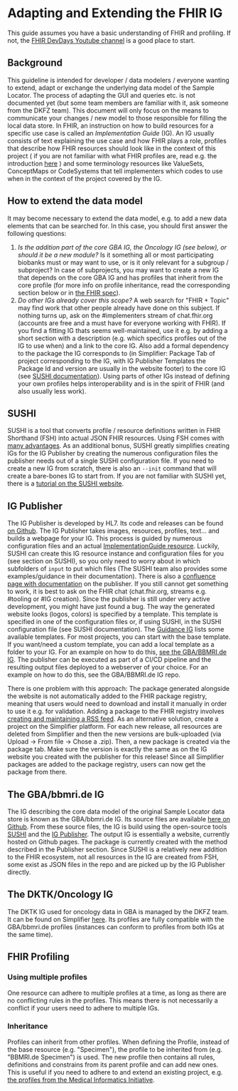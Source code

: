 # Adapting and Extending the FHIR IG

This guide assumes you have a basic understanding of FHIR and profiling. If not, the [FHIR DevDays Youtube channel](https://www.youtube.com/channel/UCH1DB1ZJbUdC5DOn110lZ_Q) is a good place to start.

## Background

This guideline is intended for developer / data modelers / everyone wanting to extend, adapt or exchange the underlying data model of the Sample Locator. The process of adapting the GUI and queries etc. is not documented yet (but some team members are familiar with it, ask someone from the DKFZ team).
This document will only focus on the means to communicate your changes / new model to those responsible for filling the local data store.
In FHIR, an instruction on how to build resources for a specific use case is called an *Implementation Guide* (IG). An IG usually consists of text explaining the use case and how FHIR plays a role,
profiles that describe how FHIR resources should look like in the context of this project ( if you are not familiar with what FHIR profiles are, read e.g. the introduction [here](https://www.hl7.org/fhir/profiling.html) ) and some terminology resources like ValueSets, ConceptMaps or CodeSystems that tell implementers which codes to use when in the context of the project covered by the IG.

## How to extend the data model

It may become necessary to extend the data model, e.g. to add a new data elements that can be searched for. In this case, you should first answer the following questions:

1. *Is the addition part of the core GBA IG, the Oncology IG (see below), or should it be a new module?* Is it something all or most participating biobanks must or may want to use, or is it only relevant for a subgroup / subproject? In case of subprojects, you may want to create a new IG that depends on the core GBA IG and has profiles that inherit from the core profile (for more info on profile inheritance, read the corresponding section below or in [the FHIR spec](https://www.hl7.org/fhir/profiling.html#reslicing)).
2. *Do other IGs already cover this scope?* A web search for "FHIR + Topic" may find work that other people already have done on this subject. If nothing turns up, ask on the #implementers stream of chat.fhir.org (accounts are free and a must have for everyone working with FHIR). If you find a fitting IG thats seems well-maintained, use it e.g. by adding a short section with a description (e.g. which specifics profiles out of the IG to use when)  and a link to the core IG. Also add a formal dependency to the package the IG corresponds to (in Simplifier: Package Tab of project corresponding to the IG, with IG Publisher Templates the Package Id and version are usually in the website footer) to the core IG (see [SUSHI documentation](https://fshschool.org/docs/sushi/configuration/#recommended-configuration)). Using parts of other IGs instead of defining your own profiles helps interoperability and is in the spirit of FHIR (and also usually less work).

## SUSHI

SUSHI is a tool that converts profile / resource definitions written in FHIR Shorthand (FSH) into actual JSON FHIR resources. Using FSH comes with [many advantages](http://build.fhir.org/ig/HL7/fhir-shorthand/#relationships-to-other-standards-tools-and-guidelines). As an additional bonus, SUSHI greatly simplifies creating IGs for the IG Publisher by creating the numerous configuration files the publisher needs out of a single SUSHI configuration file. If you need to create a new IG from scratch, there is also an `--init` command that will create a bare-bones IG to start from. If you are not familiar with SUSHI yet, there is a [tutorial on the SUSHI website](https://fshschool.org/docs/tutorials/basic/).

## IG Publisher

The IG Publisher is developed by HL7. Its code and releases can be found [on Github](https://github.com/HL7/fhir-ig-publisher). The IG Publisher takes images, resources, profiles, text... and builds a webpage for your IG. This process is guided by numerous configuration files and an actual [ImplementationGuide resource](https://www.hl7.org/fhir/implementationguide.html). Luckily, SUSHI can create this IG resource instance and configuration files for you (see section on SUSHI), so you only need to worry about in which subfolders of `input` to put which files (The SUSHI team also provides some examples/guidance in their documentation).
There is also a [confluence page with documentation](https://confluence.hl7.org/display/FHIR/IG+Publisher+Documentation) on the publisher. If you still cannot get something to work, it is best to ask on the FHIR chat (chat.fhir.org, streams e.g. #tooling or #IG creation). Since the publisher is still under very active development, you might have just found a bug.
The way the generated website looks (logos, colors) is specified by a template. This template is specified in one of the configuration files or, if using SUSHI, in the SUSHI configuration file (see SUSHI documentation). The [Guidance IG](https://build.fhir.org/ig/FHIR/ig-guidance/index.html) lists some available templates. For most projects, you can start with the base template. If you want/need a custom template, you can add a local template as a folder to your IG. For an example on how to do this, [see the GBA/BBMRI.de IG](https://github.com/samply/bbmri-fhir-ig).
The publisher can be executed as part of a CI/CD pipeline and the resulting output files deployed to a webserver of your choice. For an example on how to do this, see the GBA/BBMRI.de IG repo.

There is one problem with this approach: The package generated alongside the website is not automatically added to the FHIR package registry, meaning that users would need to download and install it manually in order to use it e.g. for validation. Adding a package to the FHIR registry involves [creating and maintaining a RSS feed](https://registry.fhir.org/submit). As an alternative solution, create a project on the Simplifier platform. For each new release, all resources are deleted from Simplifier and then the new versions are bulk-uploaded (via Upload -> From file -> Chose a .zip). Then, a new package is created via the package tab. Make sure the version is exactly the same as on the IG website you created with the publisher for this release! Since all Simplifier packages are added to the package registry, users can now get the package from there.

## The GBA/bbmri.de IG

The IG describing the core data model of the original Sample Locator data store is known as the GBA/bbmri.de IG. Its source files are available [here on Github](https://github.com/samply/bbmri-fhir-ig).
From these source files, the IG is build using the open-source tools [SUSHI](https://fshschool.org/docs/sushi/) and the [IG Publisher](https://confluence.hl7.org/display/FHIR/IG+Publisher+Documentation).
The output IG is essentially a website, currently hosted on Github pages. The package is currently created with the method described in the Publisher section. Since SUSHI is a relatively new addition to the FHIR ecosystem, not all resources in the IG are created from FSH, some exist as JSON files in the repo and are picked up by the IG Publisher directly.

## The DKTK/Oncology IG

The DKTK IG used for oncology data in GBA is managed by the DKFZ team. It can be found on Simplifier [here](https://simplifier.net/oncology). Its profiles are fully compatible with the GBA/bbmri.de profiles (instances can conform to profiles from both IGs at the same time).

## FHIR Profiling

### Using multiple profiles

One resource can adhere to multiple profiles at a time, as long as there are no conflicting rules in the profiles. This means there is not necessarily a conflict if your users need to adhere to multiple IGs.

### Inheritance

Profiles can inherit from other profiles. When defining the Profile, instead of the base resource (e.g. "Specimen"), the profile to be inherited from (e.g. "BBMRI.de Specimen") is used. The new profile then contains all rules, definitions and constrains from its parent profile and can add new ones. This is useful if you need to adhere to and extend an existing project, e.g. [the profiles from the Medical Informatics Initiative](https://simplifier.net/organization/koordinationsstellemii/~projects).
